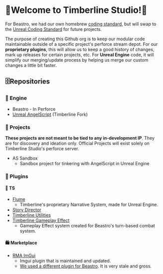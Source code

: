 # 🌟Welcome to Timberline Studio!🌟

For Beastro, we had our own homebrew [coding standard](https://github.com/Timberline-Studio/TimberlineStandard), but will swap to the [Unreal Coding Standard](https://dev.epicgames.com/documentation/en-us/unreal-engine/epic-cplusplus-coding-standard-for-unreal-engine?application_version=5.6) for future projects.

The purpose of creating this Github org is to keep our modular code maintainable outside of a specific project's perforce stream depot. For our **proprietary plugins**, this will allow us to keep a good history of changes, mark up releases for certain projects, etc. For **Unreal Engine** code, it will simplify our merging/update process by helping us merge our custom changes a little bit faster.

## 🗄️Repositories 

### 🚙 Engine 
* Beastro - In Perforce
* [Unreal AngelScript](https://github.com/Timberline-Studio/Timberline-UE-AS) (Timberline Fork)

### 📐 Projects
**These projects are not meant to be tied to any in-development IP**. They are for discovery and ideation only. Official Projects will exist solely on Timberline Studio's perforce server.

* AS Sandbox
  * Sandbox project for tinkering with AngelScript in Unreal Engine

### 🔌 Plugins
#### 🌲 TS
* [Flume](https://github.com/Timberline-Studio/Flume)
  * Timberline's proprietary Narrative System, made for Unreal Engine.
* [Story Director](https://github.com/Timberline-Studio/StoryDirector)
* [Timberline Utilities](https://github.com/Timberline-Studio/TimberlineUtilities)
* [Timberline Gameplay Effect](https://github.com/Timberline-Studio/TimberlineGameplayEffect)
  * Gameplay Effect system created for Beastro's turn-based combat system.

#### 🛍️ Marketplace
* [RMA ImGui](https://github.com/Timberline-Studio/TS-RMA-ImGui)
  * Imgui plugin that is maintained and updated.
  * [We used a different plugin for Beastro](https://github.com/segross/UnrealImGui). It is very stale and gross.
